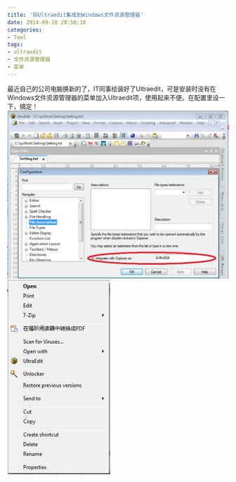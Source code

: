 ```yaml
---
title: '将Ultraedit集成到Windows文件资源管理器'
date: 2014-09-10 20:58:18
categories: 
- Tool
tags: 
- ultraedit
- 文件资源管理器
- 菜单
---
```

最近自己的公司电脑换新的了，IT同事给装好了Ultraedit，可是安装时没有在Windows文件资源管理器的菜单加入Ultraedit项，使用起来不便。在配置里设一下，搞定！
![将Ultraedit集成到Windows文件资源管理器](/images/2014/9/0026uWfMgy6LXoXqung3a.jpg)![将Ultraedit集成到Windows文件资源管理器](/images/2014/9/0026uWfMgy6LXoXxwwj3b.png)






